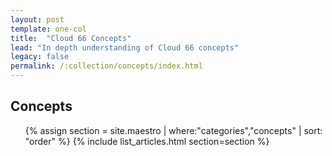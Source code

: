 ```yaml
---
layout: post
template: one-col
title:  "Cloud 66 Concepts"
lead: "In depth understanding of Cloud 66 concepts"
legacy: false
permalink: /:collection/concepts/index.html
---
```


<div class="Toc Toc--howto">
    <h2>Concepts</h2>
    <ul>
    {% assign section = site.maestro | where:"categories","concepts" | sort: "order" %}
    {% include list_articles.html section=section %}
    </ul>
</div><!--/.Toc-->


